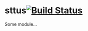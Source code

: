 # sttus[![Build Status](https://secure.travis-ci.org/simonfan/sttus.png?branch=master)](http://travis-ci.org/simonfan/sttus)

Some module...

